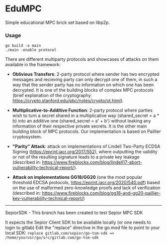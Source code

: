 # EduMPC

Simple educational MPC brick set based on libp2p.

### Usage
```
go build -o main
./main -enable protocol
```

There are different multiparty protocols and showcases of attacks on them available in the framework:
* **Oblivious Transfers**: 2-party protocol where sender has two encrypted messages and recieving party can only decrypt one of them, in such a way that the sender party has no information on which one has been decrypted. It is one of the building blocks of complex MPC protocols (brief explanation of the cryptography: https://crypto.stanford.edu/pbc/notes/crypto/ot.html).
  
* **Multiplicative-to-Additive Function**: 2-party protocol where parties wish to turn a secret shared in a multiplicative way (shared_secret = a * b) into an additive one (shared_secret = a' + b') without leaking any information of their respective private secrets. It is the other main building block of MPC protocols. Our implementation is based on Paillier cryptosystem.
  
* **"Parity" Attack**: attack on implementations of Lindell Two-Party ECDSA Signing (https://eprint.iacr.org/2017/552), where outputting the validity or not of the resulting signature leads to a private key leakage (described in: https://www.fireblocks.com/blog/lindell17-abort-vulnerability-technical-report/).
  
* **Attack on implementations GG18/GG20** (one the most popular threshold EDCSA protocols, https://eprint.iacr.org/2020/540.pdf) based on the use of malformed zero-knowledge proofs and lack of verification (described in: https://www.fireblocks.com/blog/gg18-and-gg20-paillier-key-vulnerability-technical-report/)

---

SepiorSDK - This branch has been created to test Sepior MPC SDK

It expects the Sepior Client SDK to be available locally (or one needs to login to gitlab)
Edit the "replace" directive in the go.mod file to point to your local SDK:
`replace gitlab.com/sepior/go-tsm-sdk => /home/yourusr/go/src/gitlab.com/go-tsm-sdk`

